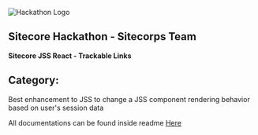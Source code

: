![Hackathon Logo](documentation/images/hackathon.png?raw=true "Hackathon Logo")

## Sitecore Hackathon - Sitecorps Team

**Sitecore JSS React - Trackable Links**

## Category:
Best enhancement to JSS to change a JSS component rendering behavior based on user's session data

All documentations can be found inside readme [Here](/documentation)
